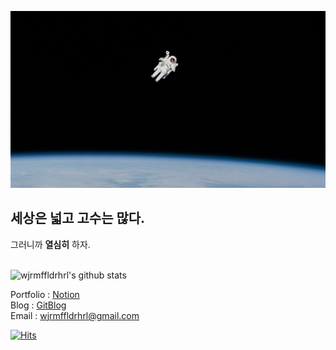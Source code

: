 ![space](spaceMan.jpg)    

## 세상은 넓고 고수는 많다.  
그러니까 **열심히** 하자.
<br> <br/> 

![wjrmffldrhrl's github stats](https://github-readme-stats.vercel.app/api?username=wjrmffldrhrl&show_icons=true)  


Portfolio : [Notion](https://www.notion.so/fd24a04fb827425f933ad6621b242cba)  
Blog : [GitBlog](https://wjrmffldrhrl.github.io/)  
Email : wjrmffldrhrl@gmail.com  
   
[![Hits](https://hits.seeyoufarm.com/api/count/incr/badge.svg?url=https%3A%2F%2Fgithub.com%2Fwjrmffldrhrl&count_bg=%2379C83D&title_bg=%23555555&icon=&icon_color=%23E7E7E7&title=hits&edge_flat=false)](https://hits.seeyoufarm.com)  
